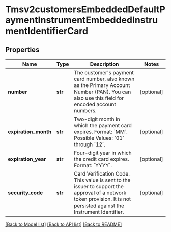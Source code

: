 # Tmsv2customersEmbeddedDefaultPaymentInstrumentEmbeddedInstrumentIdentifierCard

## Properties
Name | Type | Description | Notes
------------ | ------------- | ------------- | -------------
**number** | **str** | The customer&#39;s payment card number, also known as the Primary Account Number (PAN). You can also use this field for encoded account numbers.  | [optional] 
**expiration_month** | **str** | Two-digit month in which the payment card expires.  Format: &#x60;MM&#x60;.  Possible Values: &#x60;01&#x60; through &#x60;12&#x60;.  | [optional] 
**expiration_year** | **str** | Four-digit year in which the credit card expires.  Format: &#x60;YYYY&#x60;.  | [optional] 
**security_code** | **str** | Card Verification Code.  This value is sent to the issuer to support the approval of a network token provision. It is not persisted against the Instrument Identifier.  | [optional] 

[[Back to Model list]](../README.md#documentation-for-models) [[Back to API list]](../README.md#documentation-for-api-endpoints) [[Back to README]](../README.md)


